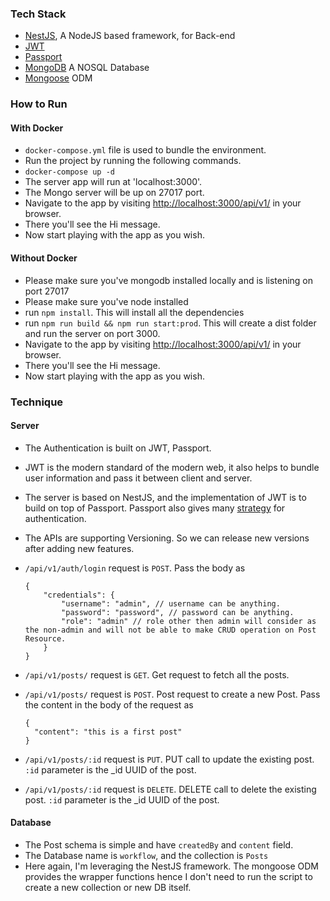 ### Tech Stack

- [NestJS](https://nestjs.com/), A NodeJS based framework, for Back-end
- [JWT](https://jwt.io/)
- [Passport](http://www.passportjs.org/)
- [MongoDB](https://www.mongodb.com/) A NOSQL Database
- [Mongoose](https://mongoosejs.com/) ODM


### How to Run

#### With Docker
- `docker-compose.yml` file is used to bundle the environment.
- Run the project by running the following commands.
- `docker-compose up -d`
- The server app will run at 'localhost:3000'.
- The Mongo server will be up on 27017 port.
- Navigate to the app by visiting [http://localhost:3000/api/v1/](http://localhost:3000/api/v1/) in your browser.
- There you'll see the Hi message.
- Now start playing with the app as you wish.

#### Without Docker
- Please make sure you've mongodb installed locally and is listening on port 27017
- Please make sure you've node installed
- run `npm install`. This will install all the dependencies
- run `npm run build && npm run start:prod`. This will create a dist folder and run the server on port 3000.
- Navigate to the app by visiting [http://localhost:3000/api/v1/](http://localhost:3000/api/v1/) in your browser.
- There you'll see the Hi message.
- Now start playing with the app as you wish.


### Technique

#### Server
- The Authentication is built on JWT, Passport.
- JWT is the modern standard of the modern web, it also helps to bundle user information and pass it between client and server.
- The server is based on NestJS, and the implementation of JWT is to build on top of Passport. Passport also gives many [strategy](http://www.passportjs.org/packages/) for authentication.
- The APIs are supporting Versioning. So we can release new versions after adding new features.
- `/api/v1/auth/login` request is `POST`. Pass the body as 

  ```
  {
      "credentials": {
          "username": "admin", // username can be anything. 
          "password": "password", // password can be anything.
          "role": "admin" // role other then admin will consider as the non-admin and will not be able to make CRUD operation on Post Resource.
      }
  }
  ```
- `/api/v1/posts/` request is `GET`. Get request to fetch all the posts.
- `/api/v1/posts/` request is `POST`. Post request to create a new Post. Pass the content in the body of the request as

  ```
  { 
    "content": "this is a first post"
  }
  ```
- `/api/v1/posts/:id` request is `PUT`. PUT call to update the existing post. `:id` parameter is the _id UUID of the post.
- `/api/v1/posts/:id` request is `DELETE`. DELETE call to delete the existing post. `:id` parameter is the _id UUID of the post.


#### Database
- The Post schema is simple and have `createdBy` and `content` field.
- The Database name is `workflow`, and the collection is `Posts`
- Here again, I'm leveraging the NestJS framework. The mongoose ODM provides the wrapper functions hence I don't need to run the script to create a new collection or new DB itself.